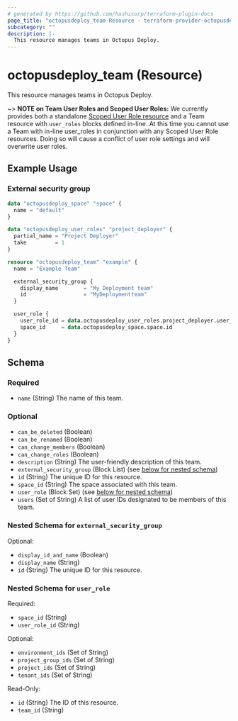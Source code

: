 ```yaml
---
# generated by https://github.com/hashicorp/terraform-plugin-docs
page_title: "octopusdeploy_team Resource - terraform-provider-octopusdeploy"
subcategory: ""
description: |-
  This resource manages teams in Octopus Deploy.
---
```


# octopusdeploy_team (Resource)

This resource manages teams in Octopus Deploy.

~> **NOTE on Team User Roles and Scoped User Roles:** We currently
provides both a standalone [Scoped User Role resource](scoped_user_role.html)
and a Team resource with `user_roles` blocks defined in-line. At this time you 
cannot use a Team with in-line user_roles in conjunction with any Scoped User Role 
resources. Doing so will cause a conflict of user role settings and will overwrite 
user roles.

## Example Usage

### External security group
```terraform
data "octopusdeploy_space" "space" {
  name = "default"
}

data "octopusdeploy_user_roles" "project_deployer" {
  partial_name = "Project Deployer"
  take         = 1
}

resource "octopusdeploy_team" "example" {
  name = "Example Team"

  external_security_group {
    display_name        = "My Deployment team"
    id                  = "MyDeploymentteam"
  }

  user_role {
    user_role_id = data.octopusdeploy_user_roles.project_deployer.user_roles[0].id
    space_id     = data.octopusdeploy_space.space.id
  }
}
```


<!-- schema generated by tfplugindocs -->
## Schema

### Required

- `name` (String) The name of this team.

### Optional

- `can_be_deleted` (Boolean)
- `can_be_renamed` (Boolean)
- `can_change_members` (Boolean)
- `can_change_roles` (Boolean)
- `description` (String) The user-friendly description of this team.
- `external_security_group` (Block List) (see [below for nested schema](#nestedblock--external_security_group))
- `id` (String) The unique ID for this resource.
- `space_id` (String) The space associated with this team.
- `user_role` (Block Set) (see [below for nested schema](#nestedblock--user_role))
- `users` (Set of String) A list of user IDs designated to be members of this team.

<a id="nestedblock--external_security_group"></a>
### Nested Schema for `external_security_group`

Optional:

- `display_id_and_name` (Boolean)
- `display_name` (String)
- `id` (String) The unique ID for this resource.


<a id="nestedblock--user_role"></a>
### Nested Schema for `user_role`

Required:

- `space_id` (String)
- `user_role_id` (String)

Optional:

- `environment_ids` (Set of String)
- `project_group_ids` (Set of String)
- `project_ids` (Set of String)
- `tenant_ids` (Set of String)

Read-Only:

- `id` (String) The ID of this resource.
- `team_id` (String)
